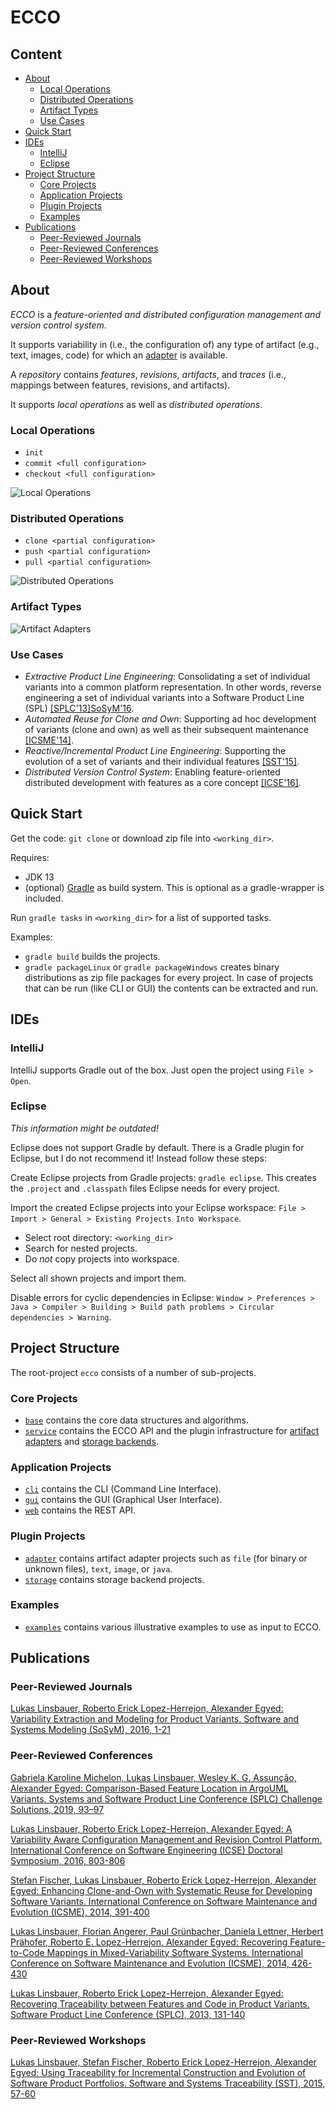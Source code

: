 
# ECCO


## Content

* [About](#about)
    * [Local Operations](#local-operations)
    * [Distributed Operations](#distributed-operations)
    * [Artifact Types](#artifact-types)
    * [Use Cases](#use-cases)
* [Quick Start](#quick-start)
* [IDEs](#ides)
    * [IntelliJ](#intellij)
    * [Eclipse](#eclipse)
* [Project Structure](#project-structure)
    * [Core Projects](#core-projects)
    * [Application Projects](#application-projects)
    * [Plugin Projects](#plugin-projects)
    * [Examples](#examples)
* [Publications](#publications)
    * [Peer-Reviewed Journals](#peer-reviewed-journals)
    * [Peer-Reviewed Conferences](#peer-reviewed-conferences)
    * [Peer-Reviewed Workshops](#peer-reviewed-workshops)


## About

*ECCO* is a *feature-oriented and distributed configuration management and version control system*.

It supports variability in (i.e., the configuration of) any type of artifact (e.g., text, images, code) for which an [adapter][adapter] is available.

A *repository* contains *features*, *revisions*, *artifacts*, and *traces* (i.e., mappings between features, revisions, and artifacts).

It supports *local operations* as well as *distributed operations*.

### Local Operations
* `init`
* `commit <full configuration>`
* `checkout <full configuration>`

![Local Operations](docs/local_operations.png "Local Operations")

### Distributed Operations
* `clone <partial configuration>`
* `push <partial configuration>`
* `pull <partial configuration>`

![Distributed Operations](docs/distributed_operations.png "Distributed Operations")

### Artifact Types

![Artifact Adapters](docs/artifact_adapters.png "Artifact Adapters")

### Use Cases
* *Extractive Product Line Engineering*: Consolidating a set of individual variants into a common platform representation. In other words, reverse engineering a set of individual variants into a Software Product Line (SPL) [[SPLC'13]][SPLC13][SoSyM'16][SoSyM16].
* *Automated Reuse for Clone and Own*: Supporting ad hoc development of variants (clone and own) as well as their subsequent maintenance [[ICSME'14]][ICSME14].
* *Reactive/Incremental Product Line Engineering*: Supporting the evolution of a set of variants and their individual features [[SST'15]][SST15].
* *Distributed Version Control System*: Enabling feature-oriented distributed development with features as a core concept [[ICSE'16]][ICSE16ds].


## Quick Start

Get the code: `git clone` or download zip file into `<working_dir>`.

Requires:
* JDK 13
* (optional) [Gradle](http://gradle.org/ "Gradle") as build system. This is optional as a gradle-wrapper is included.

Run `gradle tasks` in `<working_dir>` for a list of supported tasks.

Examples:
* `gradle build` builds the projects.
* `gradle packageLinux` or `gradle packageWindows` creates binary distributions as zip file packages for every project. In case of projects that can be run (like CLI or GUI) the contents can be extracted and run.


## IDEs

### IntelliJ

IntelliJ supports Gradle out of the box. Just open the project using `File > Open`.

### Eclipse

*This information might be outdated!*

Eclipse does not support Gradle by default. There is a Gradle plugin for Eclipse, but I do not recommend it! Instead follow these steps:

Create Eclipse projects from Gradle projects: `gradle eclipse`. This creates the `.project` and `.classpath` files Eclipse needs for every project.

Import the created Eclipse projects into your Eclipse workspace: `File > Import > General > Existing Projects Into Workspace`.
* Select root directory: `<working_dir>`
* Search for nested projects.
* Do *not* copy projects into workspace.

Select all shown projects and import them.

Disable errors for cyclic dependencies in Eclipse: `Window > Preferences > Java > Compiler > Building > Build path problems > Circular dependencies > Warning`.


## Project Structure

The root-project `ecco` consists of a number of sub-projects.

### Core Projects
* [`base`](base) contains the core data structures and algorithms.
* [`service`](service) contains the ECCO API and the plugin infrastructure for [artifact adapters][adapter] and [storage backends][storage].

### Application Projects
* [`cli`](cli) contains the CLI (Command Line Interface).
* [`gui`](gui) contains the GUI (Graphical User Interface).
* [`web`](web) contains the REST API.

### Plugin Projects
* [`adapter`][adapter] contains artifact adapter projects such as `file` (for binary or unknown files), `text`, `image`, or `java`.
* [`storage`][storage] contains storage backend projects.

[adapter]: adapter
[storage]: storage

### Examples
* [`examples`](examples) contains various illustrative examples to use as input to ECCO.


## Publications

### Peer-Reviewed Journals

[Lukas Linsbauer, Roberto Erick Lopez-Herrejon, Alexander Egyed: Variability Extraction and Modeling for Product Variants. Software and Systems Modeling (SoSyM), 2016, 1-21][SoSyM16]

[SoSyM16]: http://dx.doi.org/10.1007/s10270-015-0512-y

### Peer-Reviewed Conferences

[Gabriela Karoline Michelon, Lukas Linsbauer, Wesley K. G. Assunção, Alexander Egyed: Comparison-Based Feature Location in ArgoUML Variants. Systems and Software Product Line Conference (SPLC) Challenge Solutions, 2019, 93–97][SPLC19]

[SPLC19]: https://doi.org/10.1145/3336294.3342360

[Lukas Linsbauer, Roberto Erick Lopez-Herrejon, Alexander Egyed: A Variability Aware Configuration Management and Revision Control Platform. International Conference on Software Engineering (ICSE) Doctoral Symposium, 2016, 803-806][ICSE16ds]

[ICSE16ds]: http://doi.acm.org/10.1145/2889160.2889262

[Stefan Fischer, Lukas Linsbauer, Roberto Erick Lopez-Herrejon, Alexander Egyed: Enhancing Clone-and-Own with Systematic Reuse for Developing Software Variants. International Conference on Software Maintenance and Evolution (ICSME), 2014, 391-400][ICSME14]

[ICSME14]: http://dx.doi.org/10.1109/ICSME.2014.61

[Lukas Linsbauer, Florian Angerer, Paul Grünbacher, Daniela Lettner, Herbert Prähofer, Roberto E. Lopez-Herrejon, Alexander Egyed: Recovering Feature-to-Code Mappings in Mixed-Variability Software Systems. International Conference on Software Maintenance and Evolution (ICSME), 2014, 426-430][ICSME14short]

[ICSME14short]: http://dx.doi.org/10.1109/ICSME.2014.67

[Lukas Linsbauer, Roberto Erick Lopez-Herrejon, Alexander Egyed: Recovering Traceability between Features and Code in Product Variants. Software Product Line Conference (SPLC), 2013, 131-140][SPLC13]

[SPLC13]: http://doi.acm.org/10.1145/2491627.2491630

### Peer-Reviewed Workshops

[Lukas Linsbauer, Stefan Fischer, Roberto Erick Lopez-Herrejon, Alexander Egyed: Using Traceability for Incremental Construction and Evolution of Software Product Portfolios. Software and Systems Traceability (SST), 2015, 57-60][SST15]

[SST15]: http://dx.doi.org/10.1109/SST.2015.16

